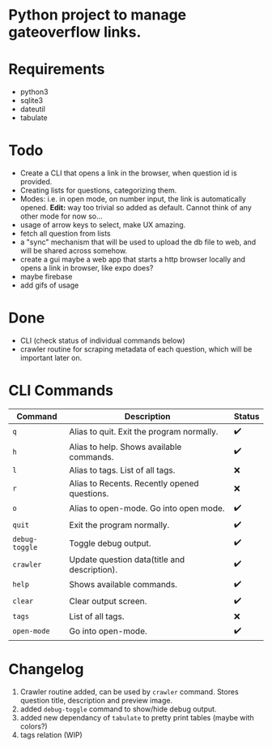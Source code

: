 # Python project to manage gateoverflow links.

# Requirements

- python3
- sqlite3
- dateutil
- tabulate

# Todo

- Create a CLI that opens a link in the browser, when question id is provided.
- Creating lists for questions, categorizing them.
- Modes: i.e. in open mode, on number input, the link is automatically opened. **Edit:** way too trivial so added as default. Cannot think of any other mode for now so...
- usage of arrow keys to select, make UX amazing.
- fetch all question from lists
- a "sync" mechanism that will be used to upload the db file to web, and will be shared across somehow.
- create a gui maybe a web app that starts a http browser locally and opens a link in browser, like expo does?
- maybe firebase
- add gifs of usage

# Done

- CLI (check status of individual commands below)
- crawler routine for scraping metadata of each question, which will be important later on.

# CLI Commands

| Command        | Description                                  | Status             |
| -------------- | -------------------------------------------- | ------------------ |
| `q`            | Alias to quit. Exit the program normally.    | :heavy_check_mark: |
| `h`            | Alias to help. Shows available commands.     | :heavy_check_mark: |
| `l`            | Alias to tags. List of all tags.             | :x:                |
| `r`            | Alias to Recents. Recently opened questions. | :x:                |
| `o`            | Alias to open-mode. Go into open mode.       | :heavy_check_mark: |
| `quit`         | Exit the program normally.                   | :heavy_check_mark: |
| `debug-toggle` | Toggle debug output.                         | :heavy_check_mark: |
| `crawler`      | Update question data(title and description). | :heavy_check_mark: |
| `help`         | Shows available commands.                    | :heavy_check_mark: |
| `clear`        | Clear output screen.                         | :heavy_check_mark: |
| `tags`         | List of all tags.                            | :x:                |
| `open-mode`    | Go into open-mode.                           | :heavy_check_mark: |

# Changelog

1. Crawler routine added, can be used by `crawler` command. Stores question title, description and preview image.
2. added `debug-toggle` command to show/hide debug output.
3. added new dependancy of `tabulate` to pretty print tables (maybe with colors?)
4. tags relation (WIP)

